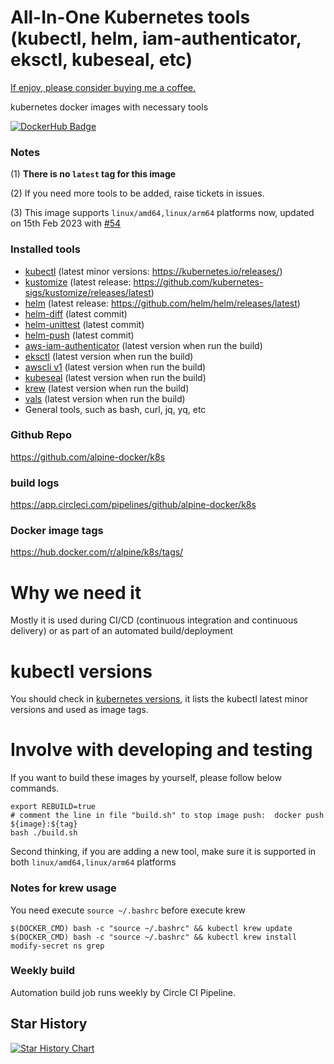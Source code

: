 # All-In-One Kubernetes tools (kubectl, helm, iam-authenticator, eksctl, kubeseal, etc)

[If enjoy, please consider buying me a coffee.](https://www.buymeacoffee.com/ozbillwang)

kubernetes docker images with necessary tools 

[![DockerHub Badge](http://dockeri.co/image/alpine/k8s)](https://hub.docker.com/r/alpine/k8s/)

### Notes

(1) **There is no `latest` tag for this image**

(2) If you need more tools to be added, raise tickets in issues.

(3) This image supports `linux/amd64,linux/arm64` platforms now, updated on 15th Feb 2023 with [#54](https://github.com/alpine-docker/k8s/pull/54)

### Installed tools

- [kubectl](https://kubernetes.io/docs/tasks/tools/install-kubectl/) (latest minor versions: https://kubernetes.io/releases/)
- [kustomize](https://github.com/kubernetes-sigs/kustomize) (latest release: https://github.com/kubernetes-sigs/kustomize/releases/latest)
- [helm](https://github.com/helm/helm) (latest release: https://github.com/helm/helm/releases/latest)
- [helm-diff](https://github.com/databus23/helm-diff) (latest commit)
- [helm-unittest](https://github.com/helm-unittest/helm-unittest) (latest commit)
- [helm-push](https://github.com/chartmuseum/helm-push) (latest commit)
- [aws-iam-authenticator](https://github.com/kubernetes-sigs/aws-iam-authenticator) (latest version when run the build)
- [eksctl](https://github.com/weaveworks/eksctl) (latest version when run the build)
- [awscli v1](https://github.com/aws/aws-cli) (latest version when run the build)
- [kubeseal](https://github.com/bitnami-labs/sealed-secrets) (latest version when run the build)
- [krew](https://github.com/kubernetes-sigs/krew) (latest version when run the build)
- [vals](https://github.com/helmfile/vals) (latest version when run the build)
- General tools, such as bash, curl, jq, yq, etc

### Github Repo

https://github.com/alpine-docker/k8s

### build logs

https://app.circleci.com/pipelines/github/alpine-docker/k8s

### Docker image tags

https://hub.docker.com/r/alpine/k8s/tags/

# Why we need it

Mostly it is used during CI/CD (continuous integration and continuous delivery) or as part of an automated build/deployment

# kubectl versions

You should check in [kubernetes versions](https://kubernetes.io/releases/), it lists the kubectl latest minor versions and used as image tags.

# Involve with developing and testing

If you want to build these images by yourself, please follow below commands.

```
export REBUILD=true
# comment the line in file "build.sh" to stop image push:  docker push ${image}:${tag}
bash ./build.sh
```

Second thinking, if you are adding a new tool, make sure it is supported in both `linux/amd64,linux/arm64` platforms

### Notes for krew usage

You need execute `source ~/.bashrc` before execute krew
```
$(DOCKER_CMD) bash -c "source ~/.bashrc" && kubectl krew update
$(DOCKER_CMD) bash -c "source ~/.bashrc" && kubectl krew install modify-secret ns grep
```

### Weekly build

Automation build job runs weekly by Circle CI Pipeline.

## Star History

[![Star History Chart](https://api.star-history.com/svg?repos=alpine-docker/k8s&type=Date)](https://star-history.com/#alpine-docker/k8s&Date)

